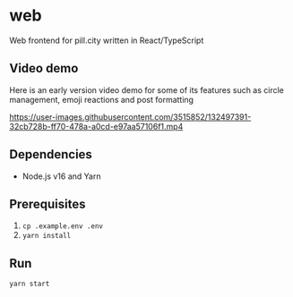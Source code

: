 # web
Web frontend for pill.city written in React/TypeScript

## Video demo
Here is an early version video demo for some of its features such as circle management, emoji reactions and post formatting

https://user-images.githubusercontent.com/3515852/132497391-32cb728b-ff70-478a-a0cd-e97aa57106f1.mp4

## Dependencies
* Node.js v16 and Yarn

## Prerequisites
1. `cp .example.env .env`
2. `yarn install`

## Run
```shell
yarn start
```
